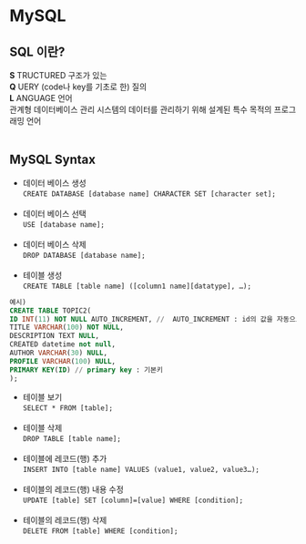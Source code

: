 # MySQL

## SQL 이란?
**S** TRUCTURED  구조가 있는<br>
**Q** UERY  (code나 key를 기초로 한) 질의<br>
**L** ANGUAGE 언어<br>
관계형 데이터베이스 관리 시스템의 데이터를 관리하기 위해 설계된 특수 목적의 프로그래밍 언어 <br><br>

## MySQL Syntax
* 데이터 베이스 생성 <br>
```CREATE DATABASE [database name] CHARACTER SET [character set];``` <br><br>
* 데이터 베이스 선택 <br>
```USE [database name];```
<br><br>
* 데이터 베이스 삭제 <br>
```DROP DATABASE [database name];```
<br><br>
* 테이블 생성 <br>
```CREATE TABLE [table name] ([column1 name][datatype], …);``` <br>
``` sql
예시)
CREATE TABLE TOPIC2(
ID INT(11) NOT NULL AUTO_INCREMENT, //  AUTO_INCREMENT : id의 값을 자동으로 +1 시켜줌 
TITLE VARCHAR(100) NOT NULL,
DESCRIPTION TEXT NULL, 
CREATED datetime not null, 
AUTHOR VARCHAR(30) NULL, 
PROFILE VARCHAR(100) NULL, 
PRIMARY KEY(ID) // primary key : 기본키 
);
```
* 테이블 보기 <br>
```SELECT * FROM [table];``` 
<br><br>
* 테이블 삭제 <br>
```DROP TABLE [table name];``` 
<br><br>
* 테이블에 레코드(행) 추가 <br>
``` INSERT INTO [table name] VALUES (value1, value2, value3…); ``` <br><br>
* 테이블의 레코드(행) 내용 수정 <br>
```UPDATE [table] SET [column]=[value] WHERE [condition];``` 
<br><br>
* 테이블의 레코드(행) 삭제 <br>
```DELETE FROM [table] WHERE [condition];``` 
<br><br>
